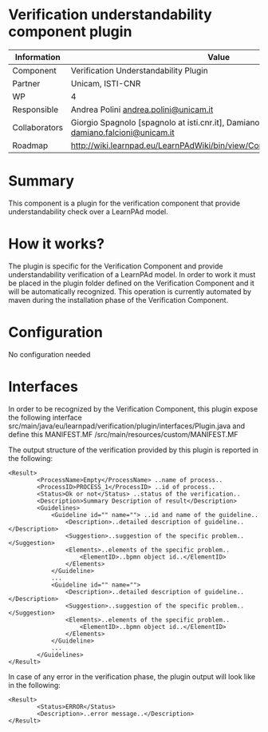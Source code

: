 Verification understandability component plugin
====================

Information   | Value
------------- | --------
Component     | Verification Understandability Plugin
Partner       | Unicam, ISTI-CNR
WP            | 4
Responsible   | Andrea Polini <andrea.polini@unicam.it>
Collaborators | Giorgio Spagnolo [spagnolo at isti.cnr.it],  Damiano Falcioni <damiano.falcioni@unicam.it> 
Roadmap       | http://wiki.learnpad.eu/LearnPAdWiki/bin/view/Component/Model+Verification

# Summary
This component is a plugin for the verification component that provide understandability check over a LearnPAd model.

# How it works?
The plugin is specific for the Verification Component and provide understandability verification of a LearnPAd model. In order to work it must be placed in the plugin folder defined on the Verification Component and it will be automatically recognized.
This operation is currently automated by maven during the installation phase of the Verification Component.

# Configuration
No configuration needed

# Interfaces
In order to be recognized by the Verification Component, this plugin expose the following interface src/main/java/eu/learnpad/verification/plugin/interfaces/Plugin.java 
and define this MANIFEST.MF /src/main/resources/custom/MANIFEST.MF

The output structure of the verification provided by this plugin is reported in the following:

	<Result>
			<ProcessName>Empty</ProcessName> ..name of process..
   			<ProcessID>PROCESS_1</ProcessID> ..id of process..
			<Status>Ok or not</Status> ..status of the verification..
			<Description>Summary Description of result</Description>
			<Guidelines>
				<Guideline id="" name=""> ..id and name of the guideline..
					<Description>..detailed description of guideline..</Description>
					<Suggestion>..suggestion of the specific problem..</Suggestion>
					<Elements>..elements of the specific problem..
						<ElementID>..bpmn object id..</ElementID>
					</Elements>
				</Guideline>
				...
				<Guideline id="" name="">
					<Description>..detailed description of guideline..</Description>
					<Suggestion>..suggestion of the specific problem..</Suggestion>
					<Elements>..elements of the specific problem..
						<ElementID>..bpmn object id..</ElementID>
					</Elements>
				</Guideline>	
				...		
			</Guidelines>
	</Result>

In case of any error in the verification phase, the plugin output will look like in the following:

	<Result>
			<Status>ERROR</Status>
			<Description>..error message..</Description>
	</Result>